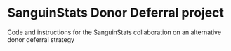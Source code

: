 # SanguinStats Donor Deferral project
Code and instructions for the SanguinStats collaboration on an alternative donor deferral strategy
